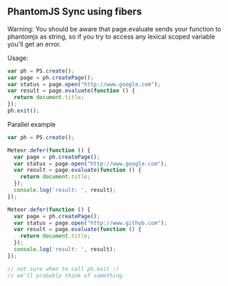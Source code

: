 ## PhantomJS Sync using fibers

Warning: You should be aware that page.evaluate sends your
function to phantomjs as string, so if you try to access any lexical scoped
variable you'll get an error.

Usage:
```js
var ph = PS.create();
var page = ph.createPage();
var status = page.open("http://www.google.com");
var result = page.evaluate(function () {
  return document.title;
});
ph.exit();
```

Parallel example
```js
var ph = PS.create();

Meteor.defer(function () {
  var page = ph.createPage();
  var status = page.open("http://www.google.com");
  var result = page.evaluate(function () {
    return document.title;
  });
  console.log('result: ', result);
});

Meteor.defer(function () {
  var page = ph.createPage();
  var status = page.open("http://www.github.com");
  var result = page.evaluate(function () {
    return document.title;
  });
  console.log('result: ', result);
});

// not sure when to call ph.exit :)
// we'll probably think of something
```

